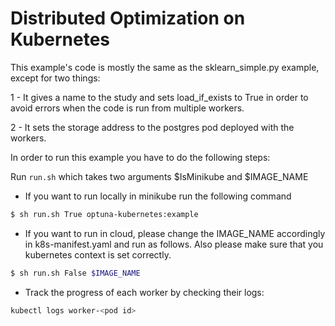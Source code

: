 # Distributed Optimization on Kubernetes

This example's code is mostly the same as the sklearn_simple.py example, 
except for two things:

1 - It gives a name to the study and sets load_if_exists to True
in order to avoid errors when the code is run from multiple workers.

2 - It sets the storage address to the postgres pod deployed with the workers.

In order to run this example you have to do the following steps:

Run `run.sh` which takes two arguments $IsMinikube and $IMAGE_NAME

- If you want to run locally in minikube run the following command

 ```bash
$ sh run.sh True optuna-kubernetes:example
 ```

- If you want to run in cloud, please change the IMAGE_NAME accordingly in k8s-manifest.yaml and run as follows. Also please make sure that you kubernetes context is set correctly.

 ```bash
$ sh run.sh False $IMAGE_NAME
 ```

- Track the progress of each worker by checking their logs:

```bash
kubectl logs worker-<pod id>
```
